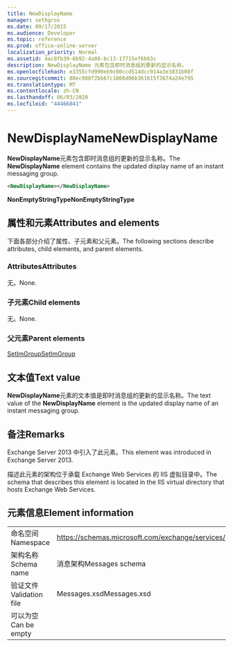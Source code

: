```yaml
---
title: NewDisplayName
manager: sethgros
ms.date: 09/17/2015
ms.audience: Developer
ms.topic: reference
ms.prod: office-online-server
localization_priority: Normal
ms.assetid: 4ac8fb39-6b92-4a88-bc13-17715ef6b63c
description: NewDisplayName 元素包含即时消息组的更新的显示名称。
ms.openlocfilehash: e3355cfd990eb9c00ccd514dcc914a3e3831b08f
ms.sourcegitcommit: 88ec988f2bb67c1866d06b361615f3674a24e795
ms.translationtype: MT
ms.contentlocale: zh-CN
ms.lasthandoff: 06/03/2020
ms.locfileid: "44466841"
---
```

# <a name="newdisplayname"></a><span data-ttu-id="76b91-103">NewDisplayName</span><span class="sxs-lookup"><span data-stu-id="76b91-103">NewDisplayName</span></span>

<span data-ttu-id="76b91-104">**NewDisplayName**元素包含即时消息组的更新的显示名称。</span><span class="sxs-lookup"><span data-stu-id="76b91-104">The **NewDisplayName** element contains the updated display name of an instant messaging group.</span></span> 
  
```XML
<NewDisplayName></NewDisplayName>
```

 <span data-ttu-id="76b91-105">**NonEmptyStringType**</span><span class="sxs-lookup"><span data-stu-id="76b91-105">**NonEmptyStringType**</span></span>
## <a name="attributes-and-elements"></a><span data-ttu-id="76b91-106">属性和元素</span><span class="sxs-lookup"><span data-stu-id="76b91-106">Attributes and elements</span></span>

<span data-ttu-id="76b91-107">下面各部分介绍了属性、子元素和父元素。</span><span class="sxs-lookup"><span data-stu-id="76b91-107">The following sections describe attributes, child elements, and parent elements.</span></span>
  
### <a name="attributes"></a><span data-ttu-id="76b91-108">Attributes</span><span class="sxs-lookup"><span data-stu-id="76b91-108">Attributes</span></span>

<span data-ttu-id="76b91-109">无。</span><span class="sxs-lookup"><span data-stu-id="76b91-109">None.</span></span>
  
### <a name="child-elements"></a><span data-ttu-id="76b91-110">子元素</span><span class="sxs-lookup"><span data-stu-id="76b91-110">Child elements</span></span>

<span data-ttu-id="76b91-111">无。</span><span class="sxs-lookup"><span data-stu-id="76b91-111">None.</span></span>
  
### <a name="parent-elements"></a><span data-ttu-id="76b91-112">父元素</span><span class="sxs-lookup"><span data-stu-id="76b91-112">Parent elements</span></span>

[<span data-ttu-id="76b91-113">SetImGroup</span><span class="sxs-lookup"><span data-stu-id="76b91-113">SetImGroup</span></span>](setimgroup.md)
  
## <a name="text-value"></a><span data-ttu-id="76b91-114">文本值</span><span class="sxs-lookup"><span data-stu-id="76b91-114">Text value</span></span>

<span data-ttu-id="76b91-115">**NewDisplayName**元素的文本值是即时消息组的更新的显示名称。</span><span class="sxs-lookup"><span data-stu-id="76b91-115">The text value of the **NewDisplayName** element is the updated display name of an instant messaging group.</span></span> 
  
## <a name="remarks"></a><span data-ttu-id="76b91-116">备注</span><span class="sxs-lookup"><span data-stu-id="76b91-116">Remarks</span></span>

<span data-ttu-id="76b91-117">Exchange Server 2013 中引入了此元素。</span><span class="sxs-lookup"><span data-stu-id="76b91-117">This element was introduced in Exchange Server 2013.</span></span>
  
<span data-ttu-id="76b91-118">描述此元素的架构位于承载 Exchange Web Services 的 IIS 虚拟目录中。</span><span class="sxs-lookup"><span data-stu-id="76b91-118">The schema that describes this element is located in the IIS virtual directory that hosts Exchange Web Services.</span></span>
  
## <a name="element-information"></a><span data-ttu-id="76b91-119">元素信息</span><span class="sxs-lookup"><span data-stu-id="76b91-119">Element information</span></span>

|||
|:-----|:-----|
|<span data-ttu-id="76b91-120">命名空间</span><span class="sxs-lookup"><span data-stu-id="76b91-120">Namespace</span></span>  <br/> |https://schemas.microsoft.com/exchange/services/2006/messages  <br/> |
|<span data-ttu-id="76b91-121">架构名称</span><span class="sxs-lookup"><span data-stu-id="76b91-121">Schema name</span></span>  <br/> |<span data-ttu-id="76b91-122">消息架构</span><span class="sxs-lookup"><span data-stu-id="76b91-122">Messages schema</span></span>  <br/> |
|<span data-ttu-id="76b91-123">验证文件</span><span class="sxs-lookup"><span data-stu-id="76b91-123">Validation file</span></span>  <br/> |<span data-ttu-id="76b91-124">Messages.xsd</span><span class="sxs-lookup"><span data-stu-id="76b91-124">Messages.xsd</span></span>  <br/> |
|<span data-ttu-id="76b91-125">可以为空</span><span class="sxs-lookup"><span data-stu-id="76b91-125">Can be empty</span></span>  <br/> ||
   

